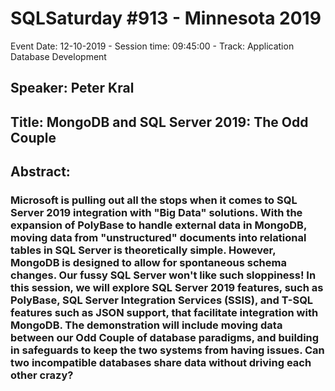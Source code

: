 # SQLSaturday #913 - Minnesota 2019
Event Date: 12-10-2019 - Session time: 09:45:00 - Track: Application  Database Development
## Speaker: Peter Kral
## Title: MongoDB and SQL Server 2019: The Odd Couple
## Abstract:
### Microsoft is pulling out all the stops when it comes to SQL Server 2019 integration with "Big Data" solutions. With the expansion of PolyBase to handle external data in MongoDB, moving data from "unstructured" documents into relational tables in SQL Server is theoretically simple. However, MongoDB is designed to allow for spontaneous schema changes. Our fussy SQL Server won't like such sloppiness! In this session, we will explore SQL Server 2019 features, such as PolyBase, SQL Server Integration Services (SSIS), and T-SQL features such as JSON support, that facilitate integration with MongoDB. The demonstration will include moving data between our Odd Couple of database paradigms, and building in safeguards to keep the two systems from having issues. Can two incompatible databases share data without driving each other crazy?
